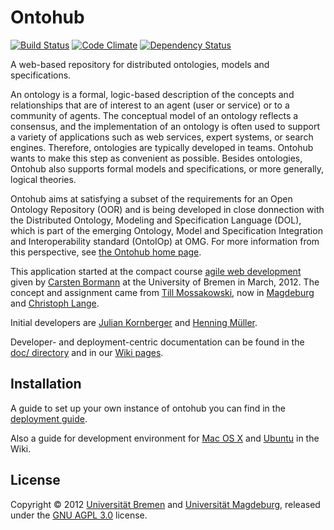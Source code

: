 Ontohub
=======

[![Build Status](https://travis-ci.org/ontohub/ontohub.svg?branch=master)](https://travis-ci.org/ontohub/ontohub)
[![Code Climate](https://codeclimate.com/github/ontohub/ontohub.png)](https://codeclimate.com/github/ontohub/ontohub)
[![Dependency Status](https://gemnasium.com/ontohub/ontohub.svg)](https://gemnasium.com/ontohub/ontohub)


A web-based repository for distributed ontologies, models and specifications.

An ontology is a formal, logic-based description of the concepts and
relationships that are of interest to an agent (user or service) or to a
community of agents. The conceptual model of an ontology reflects a consensus,
and the implementation of an ontology is often used to support a variety of
applications such as web services, expert systems, or search engines. Therefore,
ontologies are typically developed in teams. Ontohub wants to make this
step as convenient as possible. Besides ontologies, Ontohub also
supports formal models and specifications, or more generally,
logical theories.

Ontohub aims at satisfying a subset of the requirements for an Open Ontology
Repository (OOR) and is being developed in close donnection with the Distributed
Ontology, Modeling and Specification Language (DOL), which is part of the emerging Ontology, Model and Specification Integration and
Interoperability standard (OntoIOp) at OMG.  For more
information from this perspective, see [the Ontohub home page](http://ontoiop.org).

This application started at the compact course [agile web development][0] given
by [Carsten Bormann][1] at the University of Bremen in March, 2012. The
concept and assignment came from [Till Mossakowski][2], now in [Magdeburg][3]
and [Christoph Lange][4].

Initial developers are [Julian Kornberger][5] and [Henning Müller][6].

Developer- and deployment-centric documentation can be found in the
[doc/ directory](https://github.com/ontohub/ontohub/tree/staging/doc) and in our
[Wiki pages](https://github.com/ontohub/ontohub/wiki).

Installation
------------

A guide to set up your own instance of ontohub you can find in the [deployment guide][7].

Also a guide for development environment for [Mac OS X][8] and [Ubuntu][9]
in the Wiki.

License
--------

Copyright © 2012 [Universität Bremen](http://www.uni-bremen.de/) and
 [Universität Magdeburg](http://iws.cs.uni-magdeburg.de/), released under
the [GNU AGPL 3.0](http://www.gnu.org/licenses/agpl-3.0.html) license.

[0]: http://www.tzi.org/~cabo/awe12
[1]: http://www.tzi.org/~cabo
[2]: http://iws.cs.uni-magdeburg.de/~mossakow/
[3]: http://theo.cs.uni-magdeburg.de/
[4]: http://wob.iai.uni-bonn.de/Wob/de/view/class217_id1582.html
[5]: https://github.com/corny
[6]: http://henning.orgizm.net
[7]: https://github.com/ontohub/ontohub/wiki/Deployment
[8]: https://github.com/ontohub/ontohub/wiki/Installation-on-Mac-OS-X-Lion-and-up
[9]: https://github.com/ontohub/ontohub/wiki/Installation-on-Ubuntu
